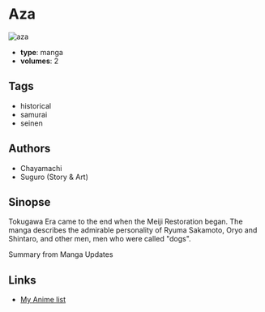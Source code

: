 # Aza

![aza](https://cdn.myanimelist.net/images/manga/3/15385.jpg)

-   **type**: manga
-   **volumes**: 2

## Tags

-   historical
-   samurai
-   seinen

## Authors

-   Chayamachi
-   Suguro (Story & Art)

## Sinopse

Tokugawa Era came to the end when the Meiji Restoration began. The manga describes the admirable personality of Ryuma Sakamoto, Oryo and Shintaro, and other men, men who were called "dogs".

Summary from Manga Updates

## Links

-   [My Anime list](https://myanimelist.net/manga/11396/Aza)
